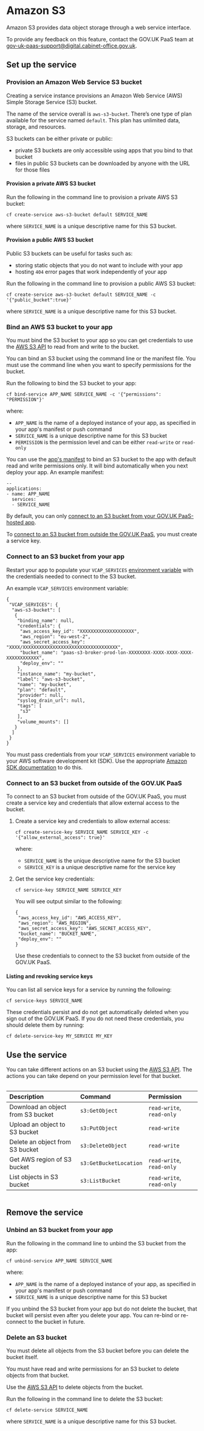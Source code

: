 # Amazon S3

Amazon S3 provides data object storage through a web service interface.

To provide any feedback on this feature, contact the GOV.UK PaaS team at
[gov-uk-paas-support@digital.cabinet-office.gov.uk](mailto:gov-uk-paas-support@digital.cabinet-office.gov.uk).

<h2 id="set-up-the-service">Set up the service</h2>

### Provision an Amazon Web Service S3 bucket

Creating a service instance provisions an Amazon Web Service (AWS) Simple Storage Service (S3) bucket.

The name of the service overall is `aws-s3-bucket`. There’s one type of plan available for the service named `default`. This plan has unlimited data, storage, and resources.

S3 buckets can be either private or public:

- private S3 buckets are only accessible using apps that you bind to that bucket
- files in public S3 buckets can be downloaded by anyone with the URL for those files

#### Provision a private AWS S3 bucket

Run the following in the command line to provision a private AWS S3 bucket:

```
cf create-service aws-s3-bucket default SERVICE_NAME
```

where `SERVICE_NAME` is a unique descriptive name for this S3 bucket.

#### Provision a public AWS S3 bucket

Public S3 buckets can be useful for tasks such as:

- storing static objects that you do not want to include with your app
- hosting `404` error pages that work independently of your app

Run the following in the command line to provision a public AWS S3 bucket:

```
cf create-service aws-s3-bucket default SERVICE_NAME -c '{"public_bucket":true}'
```
where `SERVICE_NAME` is a unique descriptive name for this S3 bucket.

### Bind an AWS S3 bucket to your app

You must bind the S3 bucket to your app so you can get credentials to use the [AWS S3 API](https://docs.aws.amazon.com/cli/latest/reference/s3api/) to read from and write to the bucket.

You can bind an S3 bucket using the command line or the manifest file. You must use the command line when you want to specify permissions for the bucket.

Run the following to bind the S3 bucket to your app:

```
cf bind-service APP_NAME SERVICE_NAME -c '{"permissions": "PERMISSION"}'
```

where:

- `APP_NAME` is the name of a deployed instance of your app, as specified in your app's manifest or push command
- `SERVICE_NAME` is a unique descriptive name for this S3 bucket
- `PERMISSION` is the permission level and can be either `read-write` or `read-only`

You can use the [app's manifest](https://docs.cloud.service.gov.uk/deploying_apps.html#deploying-public-apps) to bind an S3 bucket to the app with default read and write permissions only. It will bind automatically when you next deploy your app. An example manifest:

```
--
applications:
- name: APP_NAME
  services:
  - SERVICE_NAME
```

By default, you can only [connect to an S3 bucket from your GOV.UK PaaS-hosted app](#connect-to-an-s3-bucket-from-your-app).

To [connect to an S3 bucket from outside the GOV.UK PaaS](#connect-to-an-s3-bucket-from-outside-of-the-gov-uk-paas), you must create a service key.  

### Connect to an S3 bucket from your app

Restart your app to populate your `VCAP_SERVICES` [environment variable](/deploying_apps.html#system-provided-environment-variables) with the credentials needed to connect to the S3 bucket.

An example `VCAP_SERVICES` environment variable:

```
{
 "VCAP_SERVICES": {
  "aws-s3-bucket": [
   {
    "binding_name": null,
    "credentials": {
     "aws_access_key_id": "XXXXXXXXXXXXXXXXXXXX",
     "aws_region": "eu-west-2",
     "aws_secret_access_key": "XXXX/XXXXXXXXXXXXXXXXXXXXXXXXXXXXXXXXXXX",
     "bucket_name": "paas-s3-broker-prod-lon-XXXXXXXX-XXXX-XXXX-XXXX-XXXXXXXXXXXX",
     "deploy_env": ""
    },
    "instance_name": "my-bucket",
    "label": "aws-s3-bucket",
    "name": "my-bucket",
    "plan": "default",
    "provider": null,
    "syslog_drain_url": null,
    "tags": [
     "s3"
    ],
    "volume_mounts": []
   }
  ]
 }
}
```
You must pass credentials from your `VCAP_SERVICES` environment variable to your AWS software development kit (SDK). Use the appropriate [Amazon SDK documentation](https://aws.amazon.com/developer/tools/#sdks) to do this.  

### Connect to an S3 bucket from outside of the GOV.UK PaaS

To connect to an S3 bucket from outside of the GOV.UK PaaS, you must create a service key and credentials that allow external access to the bucket.

1. Create a service key and credentials to allow external access:

    ```
    cf create-service-key SERVICE_NAME SERVICE_KEY -c '{"allow_external_access": true}'
    ```
    where:
    - `SERVICE_NAME` is the unique descriptive name for the S3 bucket
    - `SERVICE_KEY` is a unique descriptive name for the service key

1. Get the service key credentials:

    ```
    cf service-key SERVICE_NAME SERVICE_KEY
    ```

    You will see output similar to the following:

    ```
    {
     "aws_access_key_id": "AWS_ACCESS_KEY",
     "aws_region": "AWS_REGION",
     "aws_secret_access_key": "AWS_SECRET_ACCESS_KEY",
     "bucket_name": "BUCKET_NAME",
     "deploy_env": ""
    }
    ```

    Use these credentials to connect to the S3 bucket from outside of the GOV.UK PaaS.

#### Listing and revoking service keys

You can list all service keys for a service by running the following:

```
cf service-keys SERVICE_NAME
```

These credentials persist and do not get automatically deleted when you sign out of the GOV.UK PaaS. If you do not need these credentials, you should delete them by running:

```
cf delete-service-key MY_SERVICE MY_KEY
```

<h2 id="use-the-service">Use the service</h2>

You can take different actions on an S3 bucket using the [AWS S3 API](https://docs.aws.amazon.com/cli/latest/reference/s3api/). The actions you can take depend on your permission level for that bucket.

<div style="height:1px;font-size:1px;">&nbsp;</div>

|Description|Command|Permission|
|:---|:---|:---|
|Download an object from S3 bucket|`s3:GetObject`|`read-write`, `read-only`|
|Upload an object to S3 bucket|`s3:PutObject`|`read-write`|
|Delete an object from S3 bucket|`s3:DeleteObject`|`read-write`|
|Get AWS region of S3 bucket|`s3:GetBucketLocation`|`read-write`, `read-only`|
|List objects in S3 bucket|`s3:ListBucket`|`read-write`, `read-only`|

<div style="height:1px;font-size:1px;">&nbsp;</div>

<h2 id="remove-the-service">Remove the service</h2>

### Unbind an S3 bucket from your app

Run the following in the command line to unbind the S3 bucket from the app:

```
cf unbind-service APP_NAME SERVICE_NAME
```

where:

- `APP_NAME` is the name of a deployed instance of your app, as specified in your app's manifest or push command
- `SERVICE_NAME` is a unique descriptive name for this S3 bucket

If you unbind the S3 bucket from your app but do not delete the bucket, that bucket will persist even after you delete your app. You can re-bind or re-connect to the bucket in future.

### Delete an S3 bucket

You must delete all objects from the S3 bucket before you can delete the bucket itself.

You must have read and write permissions for an S3 bucket to delete objects from that bucket.

Use the [AWS S3 API](https://docs.aws.amazon.com/cli/latest/reference/s3api/) to delete objects from the bucket.

Run the following in the command line to delete the S3 bucket:

```
cf delete-service SERVICE_NAME
```

where `SERVICE_NAME` is a unique descriptive name for this S3 bucket.
